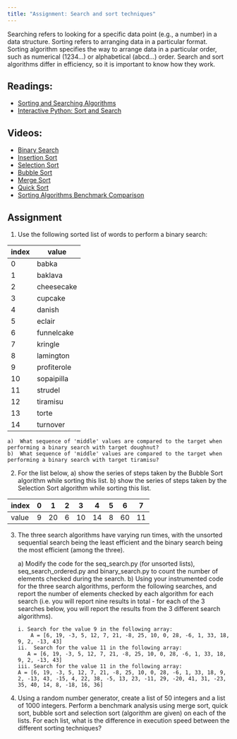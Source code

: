 ```yaml
---
title: "Assignment: Search and sort techniques"
---
```


Searching refers to looking for a specific data point (e.g., a number) in a data structure. Sorting refers to arranging data in a particular format. Sorting algorithm specifies the way to arrange data in a particular order, such as numerical (1234…) or alphabetical (abcd…) order. Search and sort algorithms differ in efficiency, so it is important to know how they work.

## Readings:

- [Sorting and Searching Algorithms](https://python-textbok.readthedocs.io/en/1.0/Sorting_and_Searching_Algorithms.html)
- [Interactive Python: Sort and Search](http://interactivepython.org/courselib/static/pythonds/SortSearch/toctree.html)

## Videos:

- [Binary Search](https://youtu.be/IcK2Qyk3cUs)
- [Insertion Sort](https://youtu.be/Nkw6Jg_Gi4w)
- [Selection Sort](https://youtu.be/mI3KgJy_d7Y)
- [Bubble Sort](https://youtu.be/YHm_4bVOe1s)
- [Merge Sort](https://youtu.be/Nso25TkBsYI)
- [Quick Sort](https://youtu.be/CB_NCoxzQnk)
- [Sorting Algorithms Benchmark Comparison](https://youtu.be/bJ0aERNrErA)

## Assignment

1. Use the following sorted list of words to perform a binary search:

| index | value       |
| ----- | ----------- |
| 0     | babka       |
| 1     | baklava     |
| 2     | cheesecake  |
| 3     | cupcake     |
| 4     | danish      |
| 5     | eclair      |
| 6     | funnelcake  |
| 7     | kringle     |
| 8     | lamington   |
| 9     | profiterole |
| 10    | sopaipilla  |
| 11    | strudel     |
| 12    | tiramisu    |
| 13    | torte       |
| 14    | turnover    |

    a) 	What sequence of 'middle' values are compared to the target when performing a binary search with target doughnut?
    b)	What sequence of 'middle' values are compared to the target when performing a binary search with target tiramisu?

2. For the list below,
   a) show the series of steps taken by the Bubble Sort algorithm while sorting this list.
   b) show the series of steps taken by the Selection Sort algorithm while sorting this list.

| index | 0   | 1   | 2   | 3   | 4   | 5   | 6   | 7   |
| ----- | --- | --- | --- | --- | --- | --- | --- | --- |
| value | 9   | 20  | 6   | 10  | 14  | 8   | 60  | 11  |

3.  The three search algorithms have varying run times, with the unsorted sequential search being the least efficient and the binary search being the most efficient (among the three).

    a) Modify the code for the seq_search.py (for unsorted lists), seq_search_ordered.py and binary_search.py to count the number of elements checked during the search.
    b) Using your instrumented code for the three search algorithms, perform the following searches, and report the number of elements checked by each algorithm for each search (i.e. you will report nine results in total - for each of the 3 searches below, you will report the results from the 3 different search algorithms).

        i. Search for the value 9 in the following array:
           	A = [6, 19, -3, 5, 12, 7, 21, -8, 25, 10, 0, 28, -6, 1, 33, 18, 9, 2, -13, 43]
        ii.  Search for the value 11 in the following array:
           A = [6, 19, -3, 5, 12, 7, 21, -8, 25, 10, 0, 28, -6, 1, 33, 18, 9, 2, -13, 43]
        iii. Search for the value 11 in the following array:
        A = [6, 19, -3, 5, 12, 7, 21, -8, 25, 10, 0, 28, -6, 1, 33, 18, 9, 2, -13, 43, -15, 4, 22, 38, -5, 13, 23, -11, 29, -20, 41, 31, -23, 35, 40, 14, 8, -18, 16, 36]

4.  Using a random number generator, create a list of 50 integers and a list of 1000 integers. Perform a benchmark analysis using merge sort, quick sort, bubble sort and selection sort (algorithm are given) on each of the lists. For each list, what is the difference in execution speed between the different sorting techniques?

